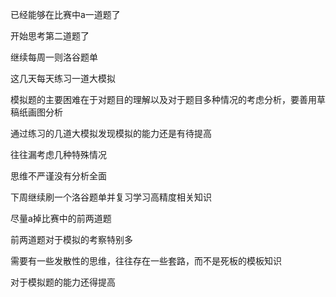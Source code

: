 已经能够在比赛中a一道题了

开始思考第二道题了

继续每周一则洛谷题单

这几天每天练习一道大模拟

模拟题的主要困难在于对题目的理解以及对于题目多种情况的考虑分析，要善用草稿纸画图分析

通过练习的几道大模拟发现模拟的能力还是有待提高

往往漏考虑几种特殊情况

思维不严谨没有分析全面

下周继续刷一个洛谷题单并复习学习高精度相关知识

尽量a掉比赛中的前两道题

前两道题对于模拟的考察特别多

需要有一些发散性的思维，往往存在一些套路，而不是死板的模板知识

对于模拟题的能力还得提高